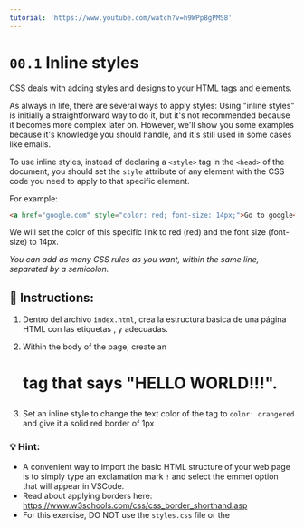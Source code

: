```yaml
---
tutorial: 'https://www.youtube.com/watch?v=h9WPp8gPMS8'
---
```


# `00.1` Inline styles

CSS deals with adding styles and designs to your HTML tags and elements.

As always in life, there are several ways to apply styles: Using "inline styles" is initially a straightforward way to do it, but it's not recommended because it becomes more complex later on. However, we'll show you some examples because it's knowledge you should handle, and it's still used in some cases like emails.

To use inline styles, instead of declaring a `<style>` tag in the `<head>` of the document, you should set the `style` attribute of any element with the CSS code you need to apply to that specific element.

For example:

```HTML
<a href="google.com" style="color: red; font-size: 14px;">Go to google</a>
```

We will set the color of this specific link to red (red) and the font size (font-size) to 14px.

_You can add as many CSS rules as you want, within the same line, separated by a semicolon._

## 📝 Instructions:

1. Dentro del archivo `index.html`, crea la estructura básica de una página HTML con las etiquetas <html>, <head> y <body> adecuadas.

2. Within the body of the page, create an <h1> tag that says "HELLO WORLD!!!".

3. Set an inline style to change the text color of the tag to `color: orangered` and give it a solid red border of 1px

### 💡 Hint:

- A convenient way to import the basic HTML structure of your web page is to simply type an exclamation mark `!` and select the emmet option that will appear in VSCode.
- Read about applying borders here: https://www.w3schools.com/css/css_border_shorthand.asp
- For this exercise, DO NOT use the `styles.css` file or the <style> tag.
